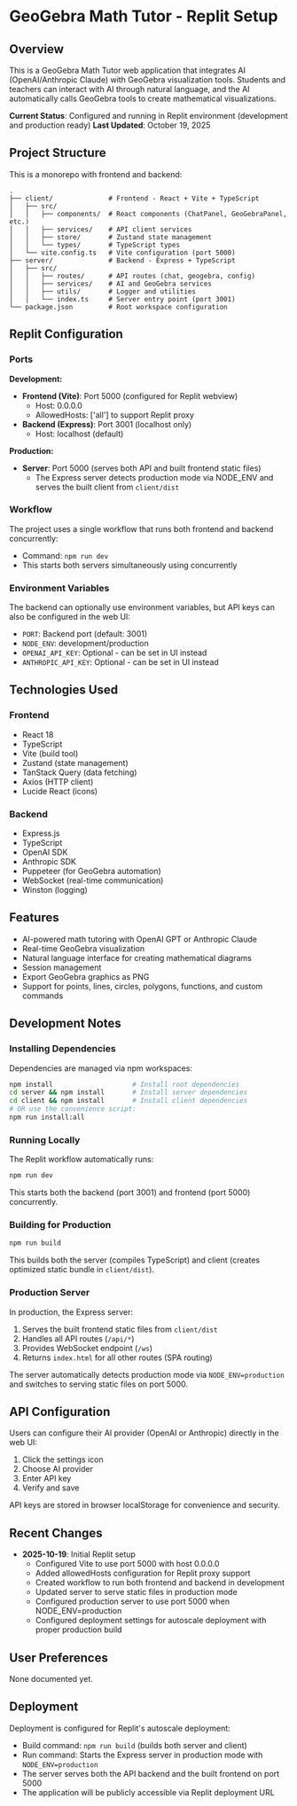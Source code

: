 # GeoGebra Math Tutor - Replit Setup

## Overview
This is a GeoGebra Math Tutor web application that integrates AI (OpenAI/Anthropic Claude) with GeoGebra visualization tools. Students and teachers can interact with AI through natural language, and the AI automatically calls GeoGebra tools to create mathematical visualizations.

**Current Status**: Configured and running in Replit environment (development and production ready)
**Last Updated**: October 19, 2025

## Project Structure

This is a monorepo with frontend and backend:

```
.
├── client/              # Frontend - React + Vite + TypeScript
│   ├── src/
│   │   ├── components/  # React components (ChatPanel, GeoGebraPanel, etc.)
│   │   ├── services/    # API client services
│   │   ├── store/       # Zustand state management
│   │   └── types/       # TypeScript types
│   └── vite.config.ts   # Vite configuration (port 5000)
├── server/              # Backend - Express + TypeScript
│   ├── src/
│   │   ├── routes/      # API routes (chat, geogebra, config)
│   │   ├── services/    # AI and GeoGebra services
│   │   ├── utils/       # Logger and utilities
│   │   └── index.ts     # Server entry point (port 3001)
└── package.json         # Root workspace configuration
```

## Replit Configuration

### Ports

**Development:**
- **Frontend (Vite)**: Port 5000 (configured for Replit webview)
  - Host: 0.0.0.0
  - AllowedHosts: ['all'] to support Replit proxy
- **Backend (Express)**: Port 3001 (localhost only)
  - Host: localhost (default)

**Production:**
- **Server**: Port 5000 (serves both API and built frontend static files)
  - The Express server detects production mode via NODE_ENV and serves the built client from `client/dist`

### Workflow
The project uses a single workflow that runs both frontend and backend concurrently:
- Command: `npm run dev`
- This starts both servers simultaneously using concurrently

### Environment Variables
The backend can optionally use environment variables, but API keys can also be configured in the web UI:
- `PORT`: Backend port (default: 3001)
- `NODE_ENV`: development/production
- `OPENAI_API_KEY`: Optional - can be set in UI instead
- `ANTHROPIC_API_KEY`: Optional - can be set in UI instead

## Technologies Used

### Frontend
- React 18
- TypeScript
- Vite (build tool)
- Zustand (state management)
- TanStack Query (data fetching)
- Axios (HTTP client)
- Lucide React (icons)

### Backend
- Express.js
- TypeScript
- OpenAI SDK
- Anthropic SDK
- Puppeteer (for GeoGebra automation)
- WebSocket (real-time communication)
- Winston (logging)

## Features
- AI-powered math tutoring with OpenAI GPT or Anthropic Claude
- Real-time GeoGebra visualization
- Natural language interface for creating mathematical diagrams
- Session management
- Export GeoGebra graphics as PNG
- Support for points, lines, circles, polygons, functions, and custom commands

## Development Notes

### Installing Dependencies
Dependencies are managed via npm workspaces:
```bash
npm install                    # Install root dependencies
cd server && npm install       # Install server dependencies
cd client && npm install       # Install client dependencies
# OR use the convenience script:
npm run install:all
```

### Running Locally
The Replit workflow automatically runs:
```bash
npm run dev
```

This starts both the backend (port 3001) and frontend (port 5000) concurrently.

### Building for Production
```bash
npm run build
```

This builds both the server (compiles TypeScript) and client (creates optimized static bundle in `client/dist`).

### Production Server
In production, the Express server:
1. Serves the built frontend static files from `client/dist`
2. Handles all API routes (`/api/*`)
3. Provides WebSocket endpoint (`/ws`)
4. Returns `index.html` for all other routes (SPA routing)

The server automatically detects production mode via `NODE_ENV=production` and switches to serving static files on port 5000.

## API Configuration
Users can configure their AI provider (OpenAI or Anthropic) directly in the web UI:
1. Click the settings icon
2. Choose AI provider
3. Enter API key
4. Verify and save

API keys are stored in browser localStorage for convenience and security.

## Recent Changes
- **2025-10-19**: Initial Replit setup
  - Configured Vite to use port 5000 with host 0.0.0.0
  - Added allowedHosts configuration for Replit proxy support
  - Created workflow to run both frontend and backend in development
  - Updated server to serve static files in production mode
  - Configured production server to use port 5000 when NODE_ENV=production
  - Configured deployment settings for autoscale deployment with proper production build

## User Preferences
None documented yet.

## Deployment
Deployment is configured for Replit's autoscale deployment:
- Build command: `npm run build` (builds both server and client)
- Run command: Starts the Express server in production mode with `NODE_ENV=production`
- The server serves both the API backend and the built frontend on port 5000
- The application will be publicly accessible via Replit deployment URL
